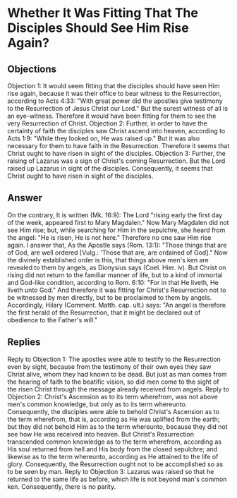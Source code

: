 # Whether It Was Fitting That The Disciples Should See Him Rise Again?
## Objections
Objection 1: It would seem fitting that the disciples should have seen Him rise again, because it was their office to bear witness to the Resurrection, according to Acts 4:33: "With great power did the apostles give testimony to the Resurrection of Jesus Christ our Lord." But the surest witness of all is an eye-witness. Therefore it would have been fitting for them to see the very Resurrection of Christ.
Objection 2: Further, in order to have the certainty of faith the disciples saw Christ ascend into heaven, according to Acts 1:9: "While they looked on, He was raised up." But it was also necessary for them to have faith in the Resurrection. Therefore it seems that Christ ought to have risen in sight of the disciples.
Objection 3: Further, the raising of Lazarus was a sign of Christ's coming Resurrection. But the Lord raised up Lazarus in sight of the disciples. Consequently, it seems that Christ ought to have risen in sight of the disciples.
## Answer
On the contrary, It is written (Mk. 16:9): The Lord "rising early the first day of the week, appeared first to Mary Magdalen." Now Mary Magdalen did not see Him rise; but, while searching for Him in the sepulchre, she heard from the angel: "He is risen, He is not here." Therefore no one saw Him rise again.
I answer that, As the Apostle says (Rom. 13:1): "Those things that are of God, are well ordered [Vulg.: 'Those that are, are ordained of God]." Now the divinely established order is this, that things above men's ken are revealed to them by angels, as Dionysius says (Coel. Hier. iv). But Christ on rising did not return to the familiar manner of life, but to a kind of immortal and God-like condition, according to Rom. 6:10: "For in that He liveth, He liveth unto God." And therefore it was fitting for Christ's Resurrection not to be witnessed by men directly, but to be proclaimed to them by angels. Accordingly, Hilary (Comment. Matth. cap. ult.) says: "An angel is therefore the first herald of the Resurrection, that it might be declared out of obedience to the Father's will."
## Replies
Reply to Objection 1: The apostles were able to testify to the Resurrection even by sight, because from the testimony of their own eyes they saw Christ alive, whom they had known to be dead. But just as man comes from the hearing of faith to the beatific vision, so did men come to the sight of the risen Christ through the message already received from angels.
Reply to Objection 2: Christ's Ascension as to its term wherefrom, was not above men's common knowledge, but only as to its term whereunto. Consequently, the disciples were able to behold Christ's Ascension as to the term wherefrom, that is, according as He was uplifted from the earth; but they did not behold Him as to the term whereunto, because they did not see how He was received into heaven. But Christ's Resurrection transcended common knowledge as to the term wherefrom, according as His soul returned from hell and His body from the closed sepulchre; and likewise as to the term whereunto, according as He attained to the life of glory. Consequently, the Resurrection ought not to be accomplished so as to be seen by man.
Reply to Objection 3: Lazarus was raised so that he returned to the same life as before, which life is not beyond man's common ken. Consequently, there is no parity.